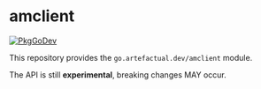 # amclient

[![PkgGoDev](https://pkg.go.dev/badge/go.artefactual.dev/amclient)](https://pkg.go.dev/go.artefactual.dev/amclient)

This repository provides the `go.artefactual.dev/amclient` module.

The API is still **experimental**, breaking changes MAY occur.
